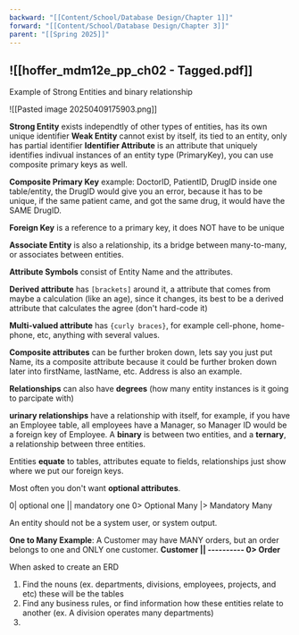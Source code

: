 ```yaml
---
backward: "[[Content/School/Database Design/Chapter 1]]"
forward: "[[Content/School/Database Design/Chapter 3]]"
parent: "[[Spring 2025]]"
---
```

![[hoffer_mdm12e_pp_ch02 - Tagged.pdf]]
--
Example of Strong Entities and binary relationship

![[Pasted image 20250409175903.png]]

**Strong Entity** exists independtly of other types of entities, has its own unique identifier
**Weak Entity** cannot exist by itself, its tied to an entity, only has partial identifier
**Identifier Attribute** is an attribute that uniquely identifies indivual instances of an entity type (PrimaryKey), you can use composite primary keys as well.

**Composite Primary Key** example: DoctorID, PatientID, DrugID inside one table/entity, the DrugID would give you an error, because it has to be unique, if the same patient came, and got the same drug, it would have the SAME DrugID.

**Foreign Key** is a reference to a primary key, it does NOT have to be unique

**Associate Entity** is also a relationship, its a bridge between many-to-many, or associates between entities.

**Attribute Symbols** consist of Entity Name and the attributes.

**Derived attribute** has `[brackets]` around it, a attribute that comes from maybe a calculation (like an age), since it changes, its best to be a derived attribute that calculates the agree (don't hard-code it)

**Multi-valued attribute** has `{curly braces}`, for example cell-phone, home-phone, etc, anything with several values.

**Composite attributes** can be further broken down, lets say you just put Name, its a composite attribute because it could be further broken down later into firstName, lastName, etc. Address is also an example.

**Relationships** can also have **degrees** (how many entity instances is it going to parcipate with)

**urinary relationships** have a relationship with itself, for example, if you have an Employee table, all employees have a Manager, so Manager ID would be a foreign key of Employee. A **binary** is between two entities, and a **ternary**, a relationship between three entities.

Entities **equate** to tables, attributes equate to fields, relationships just show where we put our foreign keys.

Most often you don't want **optional attributes**.

0| optional one
|| mandatory one
0> Optional Many
|> Mandatory Many

An entity should not be a system user, or system output.

**One to Many Example**: A Customer may have MANY orders, but an order belongs to one and ONLY one customer. **Customer || ---------- 0> Order**

When asked to create an ERD
1. Find the nouns (ex. departments, divisions, employees, projects, and etc) these will be the tables
2. Find any business rules, or find information how these entities relate to another (ex. A division operates many departments)
3. 